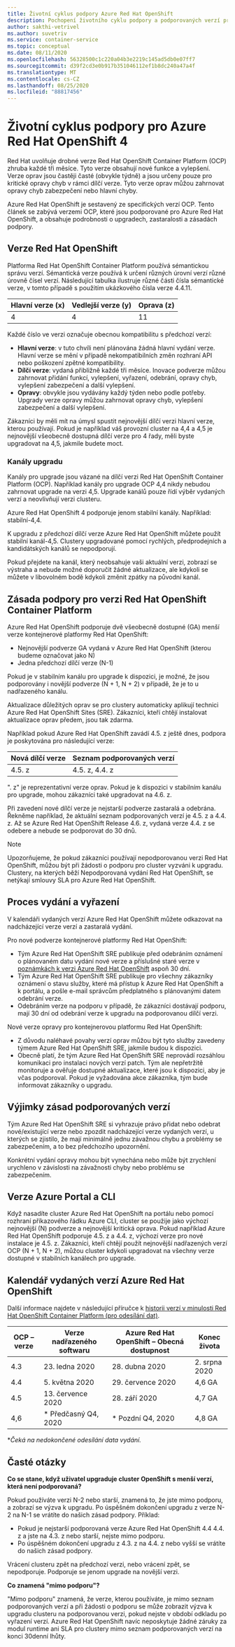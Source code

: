 ```yaml
---
title: Životní cyklus podpory Azure Red Hat OpenShift
description: Pochopení životního cyklu podpory a podporovaných verzí pro Azure Red Hat OpenShift
author: sakthi-vetrivel
ms.author: suvetriv
ms.service: container-service
ms.topic: conceptual
ms.date: 08/11/2020
ms.openlocfilehash: 56328500c1c220a04b3e2219c145ad5db0e07ff7
ms.sourcegitcommit: d39f2cd3e0b917b351046112ef1b8dc240a47a4f
ms.translationtype: MT
ms.contentlocale: cs-CZ
ms.lasthandoff: 08/25/2020
ms.locfileid: "88817456"
---
```

# <a name="support-lifecycle-for-azure-red-hat-openshift-4"></a>Životní cyklus podpory pro Azure Red Hat OpenShift 4

Red Hat uvolňuje drobné verze Red Hat OpenShift Container Platform (OCP) zhruba každé tři měsíce. Tyto verze obsahují nové funkce a vylepšení. Verze oprav jsou častěji časté (obvykle týdně) a jsou určeny pouze pro kritické opravy chyb v rámci dílčí verze. Tyto verze oprav můžou zahrnovat opravy chyb zabezpečení nebo hlavní chyby.

Azure Red Hat OpenShift je sestavený ze specifických verzí OCP. Tento článek se zabývá verzemi OCP, které jsou podporované pro Azure Red Hat OpenShift, a obsahuje podrobnosti o upgradech, zastaralosti a zásadách podpory.

## <a name="red-hat-openshift-versions"></a>Verze Red Hat OpenShift

Platforma Red Hat OpenShift Container Platform používá sémantickou správu verzí. Sémantická verze používá k určení různých úrovní verzí různé úrovně čísel verzí. Následující tabulka ilustruje různé části čísla sémantické verze, v tomto případě s použitím ukázkového čísla verze 4.4.11.

|Hlavní verze (x)|Vedlejší verze (y)|Oprava (z)|
|-|-|-|
|4|4|11|

Každé číslo ve verzi označuje obecnou kompatibilitu s předchozí verzí:

* **Hlavní verze**: v tuto chvíli není plánována žádná hlavní vydání verze. Hlavní verze se mění v případě nekompatibilních změn rozhraní API nebo poškození zpětné kompatibility.
* **Dílčí verze**: vydaná přibližně každé tři měsíce. Inovace podverze můžou zahrnovat přidání funkcí, vylepšení, vyřazení, odebrání, opravy chyb, vylepšení zabezpečení a další vylepšení.
* **Opravy**: obvykle jsou vydávány každý týden nebo podle potřeby. Upgrady verze opravy můžou zahrnovat opravy chyb, vylepšení zabezpečení a další vylepšení.

Zákazníci by měli mít na úmysl spustit nejnovější dílčí verzi hlavní verze, kterou používají. Pokud je například váš provozní cluster na 4,4 a 4,5 je nejnovější všeobecně dostupná dílčí verze pro 4 řady, měli byste upgradovat na 4,5, jakmile budete moct.

### <a name="upgrade-channels"></a>Kanály upgradu

Kanály pro upgrade jsou vázané na dílčí verzi Red Hat OpenShift Container Platform (OCP). Například kanály pro upgrade OCP 4,4 nikdy nebudou zahrnovat upgrade na verzi 4,5. Upgrade kanálů pouze řídí výběr vydaných verzí a neovlivňují verzi clusteru.

Azure Red Hat OpenShift 4 podporuje jenom stabilní kanály. Například: stabilní-4,4.

K upgradu z předchozí dílčí verze Azure Red Hat OpenShift můžete použít stabilní kanál-4,5. Clustery upgradované pomocí rychlých, předprodejních a kandidátských kanálů se nepodporují.

Pokud přejdete na kanál, který neobsahuje vaši aktuální verzi, zobrazí se výstraha a nebude možné doporučit žádné aktualizace, ale kdykoli se můžete v libovolném bodě kdykoli změnit zpátky na původní kanál.

## <a name="red-hat-openshift-container-platform-version-support-policy"></a>Zásada podpory pro verzi Red Hat OpenShift Container Platform

Azure Red Hat OpenShift podporuje dvě všeobecně dostupné (GA) menší verze kontejnerové platformy Red Hat OpenShift:
* Nejnovější podverze GA vydaná v Azure Red Hat OpenShift (kterou budeme označovat jako N)
* Jedna předchozí dílčí verze (N-1)

Pokud je v stabilním kanálu pro upgrade k dispozici, je možné, že jsou podporovány i novější podverze (N + 1, N + 2) v případě, že je to u nadřazeného kanálu.

Aktualizace důležitých oprav se pro clustery automaticky aplikují technici Azure Red Hat OpenShift Sites (SRE). Zákazníci, kteří chtějí instalovat aktualizace oprav předem, jsou tak zdarma.

Například pokud Azure Red Hat OpenShift zavádí 4.5. z ještě dnes, podpora je poskytována pro následující verze:

|Nová dílčí verze|Seznam podporovaných verzí|
|-|-|
|4.5. z|4.5. z, 4.4. z|

". z" je reprezentativní verze oprav. Pokud je k dispozici v stabilním kanálu pro upgrade, mohou zákazníci také upgradovat na 4.6. z.

Při zavedení nové dílčí verze je nejstarší podverze zastaralá a odebrána. Řekněme například, že aktuální seznam podporovaných verzí je 4.5. z a 4.4. z. Až se Azure Red Hat OpenShift Release 4.6. z, vydaná verze 4.4. z se odebere a nebude se podporovat do 30 dnů.

> [!NOTE]
> Upozorňujeme, že pokud zákazníci používají nepodporovanou verzi Red Hat OpenShift, můžou být při žádosti o podporu pro cluster vyzváni k upgradu. Clustery, na kterých běží Nepodporovaná vydání Red Hat OpenShift, se netýkají smlouvy SLA pro Azure Red Hat OpenShift.

## <a name="release-and-deprecation-process"></a>Proces vydání a vyřazení

V kalendáři vydaných verzí Azure Red Hat OpenShift můžete odkazovat na nadcházející verze verzí a zastaralá vydání.

Pro nové podverze kontejnerové platformy Red Hat OpenShift:
* Tým Azure Red Hat OpenShift SRE publikuje před odebráním oznámení o plánovaném datu vydání nové verze a příslušné staré verze v [poznámkách k verzi Azure Red Hat OpenShift](https://github.com/Azure/OpenShift/releases) aspoň 30 dní.
* Tým Azure Red Hat OpenShift SRE publikuje pro všechny zákazníky oznámení o stavu služby, které má přístup k Azure Red Hat OpenShift a k portálu, a pošle e-mail správcům předplatného s plánovanými datem odebrání verze.
* Odebráním verze na podporu v případě, že zákazníci dostávají podporu, mají 30 dní od odebrání verze k upgradu na podporovanou dílčí verzi.

Nové verze opravy pro kontejnerovou platformu Red Hat OpenShift:
* Z důvodu naléhavé povahy verzí oprav můžou být tyto služby zavedeny týmem Azure Red Hat OpenShift SRE, jakmile budou k dispozici.
* Obecně platí, že tým Azure Red Hat OpenShift SRE neprovádí rozsáhlou komunikaci pro instalaci nových verzí patch. Tým ale nepřetržitě monitoruje a ověřuje dostupné aktualizace, které jsou k dispozici, aby je včas podporoval. Pokud je vyžadována akce zákazníka, tým bude informovat zákazníky o upgradu.

## <a name="supported-versions-policy-exceptions"></a>Výjimky zásad podporovaných verzí

Tým Azure Red Hat OpenShift SRE si vyhrazuje právo přidat nebo odebrat nové/existující verze nebo zpozdit nadcházející verze vydaných verzí, u kterých se zjistilo, že mají minimálně jednu závažnou chybu a problémy se zabezpečením, a to bez předchozího upozornění.

Konkrétní vydání opravy mohou být vynechána nebo může být zrychlení urychleno v závislosti na závažnosti chyby nebo problému se zabezpečením.

## <a name="azure-portal-and-cli-versions"></a>Verze Azure Portal a CLI

Když nasadíte cluster Azure Red Hat OpenShift na portálu nebo pomocí rozhraní příkazového řádku Azure CLI, cluster se použije jako výchozí nejnovější (N) podverze a nejnovější kritická oprava. Pokud například Azure Red Hat OpenShift podporuje 4.5. z a 4.4. z, výchozí verze pro nové instalace je 4.5. z. Zákazníci, kteří chtějí použít nejnovější nadřazených verzí OCP (N + 1, N + 2), můžou cluster kdykoli upgradovat na všechny verze dostupné v stabilních kanálech pro upgrade.

## <a name="azure-red-hat-openshift-release-calendar"></a>Kalendář vydaných verzí Azure Red Hat OpenShift

Další informace najdete v následující příručce k [historii verzí v minulosti Red Hat OpenShift Container Platform (pro odesílání dat)](https://access.redhat.com/support/policy/updates/openshift/#dates).

|OCP – verze|Verze nadřazeného softwaru|Azure Red Hat OpenShift – Obecná dostupnost|Konec života|
|-|-|-|-|
|4.3|23. ledna 2020|28. dubna 2020|2. srpna 2020|
|4.4|5. května 2020|29. července 2020|4,6 GA|
|4.5|13. července 2020|28. září 2020|4,7 GA
|4,6|* Předčasný Q4, 2020|* Pozdní Q4, 2020|4,8 GA|

\*_Čeká na nedokončené odesílání data vydání._

## <a name="faq"></a>Časté otázky

**Co se stane, když uživatel upgraduje cluster OpenShift s menší verzí, která není podporovaná?**

Pokud používáte verzi N-2 nebo starší, znamená to, že jste mimo podporu, a zobrazí se výzva k upgradu. Po úspěšném dokončení upgradu z verze N-2 na N-1 se vrátíte do našich zásad podpory. Příklad:
* Pokud je nejstarší podporovaná verze Azure Red Hat OpenShift 4.4 4.4. z a jste na 4.3. z nebo starší, nejste mimo podporu.
* Po úspěšném dokončení upgradu z 4.3. z na 4.4. z nebo vyšší se vrátíte do našich zásad podpory.

Vrácení clusteru zpět na předchozí verzi, nebo vrácení zpět, se nepodporuje. Podporuje se jenom upgrade na novější verzi.

**Co znamená "mimo podporu"?**

"Mimo podporu" znamená, že verze, kterou používáte, je mimo seznam podporovaných verzí a při žádosti o podporu se může zobrazit výzva k upgradu clusteru na podporovanou verzi, pokud nejste v období odkladu po vyřazení verzí. Azure Red Hat OpenShift navíc neposkytuje žádné záruky za modul runtime ani SLA pro clustery mimo seznam podporovaných verzí na konci 30denní lhůty.

